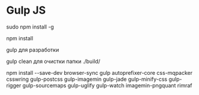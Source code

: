 # Gulp JS

sudo npm install -g

npm install

gulp для разработки

gulp clean для очистки папки ./build/

npm install --save-dev browser-sync gulp autoprefixer-core css-mqpacker csswring gulp-postcss gulp-imagemin gulp-jade gulp-minify-css gulp-rigger gulp-sourcemaps gulp-uglify gulp-watch imagemin-pngquant rimraf
